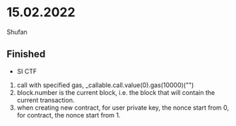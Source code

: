 # 15.02.2022

Shufan

## Finished

- SI CTF

1. call with specified gas, _callable.call.value(0).gas(10000)("")
2. block.number is the current block, i.e. the block that will contain the current transaction.
3. when creating new contract, for user private key, the nonce start from 0, for contract, the nonce start from 1.